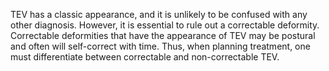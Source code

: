 TEV has a classic appearance, and it is unlikely to be confused with any other diagnosis. However, it is essential to rule out a correctable deformity. Correctable deformities that have the appearance of TEV may be postural and often will self-correct with time. Thus, when planning treatment, one must differentiate between correctable and non-correctable TEV.